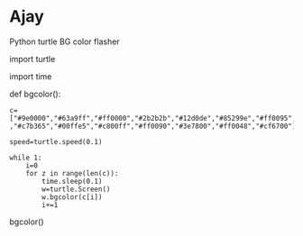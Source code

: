 # Ajay
Python  turtle BG color flasher


import turtle

import time

def bgcolor():
    
    c=["#9e0000","#63a9ff","#ff0000","#2b2b2b","#12d0de","#85299e","#ff0095","#FF7F50","#8f138f","#aeb36d","#4db094","#e05d2e
    ,"#c7b365","#00ffe5","#c800ff","#ff0090","#3e7800","#ff0048","#cf6700"]
    
    speed=turtle.speed(0.1)

    while 1:
        i=0
        for z in range(len(c)):
            time.sleep(0.1)
            w=turtle.Screen()
            w.bgcolor(c[i])
            i+=1
            
bgcolor()
